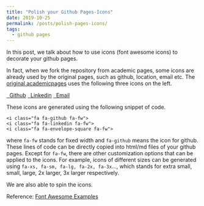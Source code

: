 ```yaml
---
title: "Polish your Github Pages-Icons"
date: 2019-10-25
permalink: /posts/polish-pages-icons/
tags:
  - github pages
---
```


In this post, we talk about how to use icons (font awesome icons) to decorate your github pages.

In fact, when we fork the repository from academic pages, some icons are already used by the original pages, such as github, location, email etc. The [original academicpages](https://academicpages.github.io/) uses the following three icons on the left.

<div class="list-group">
  <a class="list-group-item" href=""><i class="fa fa-github fa-fw" aria-hidden="true"></i>&nbsp; Github</a>
  <a class="list-group-item" href=""><i class="fa fa-linkedin fa-fw" aria-hidden="true"></i>&nbsp; Linkedin</a>
  <a class="list-group-item" href=""><i class="fa fa-envelope-square fa-fw" aria-hidden="true"></i>&nbsp; Email</a>
</div>

 These icons are generated using the following snippet of code.

```{html}
<i class="fa fa-github fa-fw">
<i class="fa fa-linkedin fa-fw">
<i class="fa fa-envelope-square fa-fw">
```

where ```fa-fw``` stands for fixed width and ```fa-github``` means the icon for github. These lines of code can be directly copied into html/md files of your github pages. Except for ```fa-fw```, there are other customization options that can be applied to the icons. For example, icons of different sizes can be generated using ```fa-xs, fa-sm, fa-lg, fa-2x, fa-3x```..., which stands for extra small, small, large, 2x larger, 3x larger respectively.

<i class="fa fa-github fa-xs"></i>
<i class="fa fa-github fa-sm"></i>
<i class="fa fa-github fa-lg"></i>
<i class="fa fa-github fa-2x"></i>
<i class="fa fa-github fa-3x"></i>

We are also able to spin the icons.

Reference: [Font Awesome Examples](https://fontawesome.com/v4.7.0/examples/)

